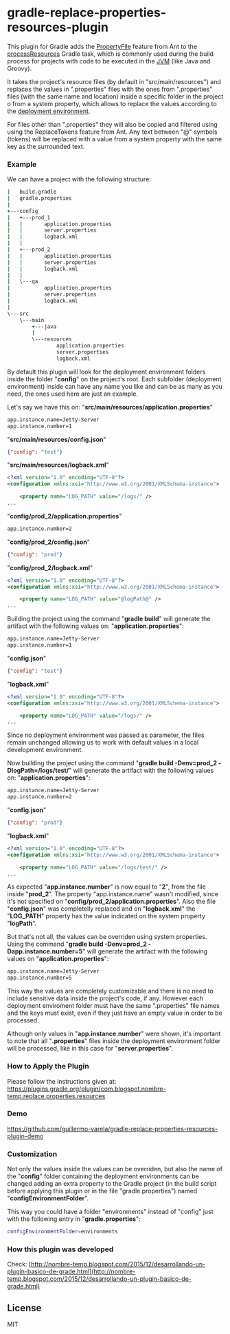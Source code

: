 # gradle-replace-properties-resources-plugin

This plugin for Gradle adds the [PropertyFile] feature from Ant to the [processResources] Gradle task, which is commonly used during the build process for projects with code to be executed in the [JVM] (like Java and Groovy).

It takes the project's resource files (by default in "src/main/resources") and replaces the values in ".properties" files with the ones from ".properties" files (with the same name and location) inside a specific folder in the project o from a system property, which allows to replace the values according to the [deployment environment].

For files other than ".properties" they will also be copied and filtered using using the ReplaceTokens feature from Ant. Any text between "@" symbols (tokens) will be replaced with a value from a system property with the same key as the surrounded text.

### Example
We can have a project with the following structure:
```sh
|   build.gradle
|   gradle.properties
|
+---config
|   +---prod_1
|   |       application.properties
|   |       server.properties
|   |       logback.xml
|   |
|   +---prod_2
|   |       application.properties
|   |       server.properties
|   |       logback.xml
|   |
|   \---qa
|           application.properties
|           server.properties
|           logback.xml
|
\---src
    \---main
        +---java
        |
        \---resources
                application.properties
                server.properties
                logback.xml
```
By default this plugin will look for the deployment environment folders inside the folder "**config**" on the project's root. Each subfolder (deployment environment) inside can have any name you like and can be as many as you need, the ones used here are just an example.

Let's say we have this on:
"**src/main/resources/application.properties**"
```sh
app.instance.name=Jetty-Server
app.instance.number=1
```
"**src/main/resources/config.json**"
```json
{"config": "test"}
```
"**src/main/resources/logback.xml**"
```xml
<?xml version="1.0" encoding="UTF-8"?>
<configuration xmlns:xsi="http://www.w3.org/2001/XMLSchema-instance">

    <property name="LOG_PATH" value="/logs/" />
...
```

"**config/prod_2/application.properties**"
```sh
app.instance.number=2
```
"**config/prod_2/config.json**"
```json
{"config": "prod"}
```
"**config/prod_2/logback.xml**"
```xml
<?xml version="1.0" encoding="UTF-8"?>
<configuration xmlns:xsi="http://www.w3.org/2001/XMLSchema-instance">

    <property name="LOG_PATH" value="@logPath@" />
...
```

Building the project using the command "**gradle build**" will generate the artifact with the following values on:
"**application.properties**":
```sh
app.instance.name=Jetty-Server
app.instance.number=1
```
"**config.json**"
```json
{"config": "test"}
```
"**logback.xml**"
```xml
<?xml version="1.0" encoding="UTF-8"?>
<configuration xmlns:xsi="http://www.w3.org/2001/XMLSchema-instance">

    <property name="LOG_PATH" value="/logs/" />
...
```
Since no deployment environment was passed as parameter, the files remain unchanged allowing us to work with default values in a local development environment.

Now building the project using the command "**gradle build -Denv=prod_2 -DlogPath=/logs/test/**" will generate the artifact with the following values on:
"**application.properties**":
```sh
app.instance.name=Jetty-Server
app.instance.number=2
```
"**config.json**"
```json
{"config": "prod"}
```
"**logback.xml**"
```xml
<?xml version="1.0" encoding="UTF-8"?>
<configuration xmlns:xsi="http://www.w3.org/2001/XMLSchema-instance">

    <property name="LOG_PATH" value="/logs/test/" />
...
```
As expected "**app.instance.number**" is now equal to "**2**", from the file inside "**prod_2**". The property "app.instance.name" wasn't modified, since it's not specified on "**config/prod_2/application.properties**". Also the file "**config.json**" was completelly replaced and on "**logback.xml**" the "**LOG_PATH**" property has the value indicated on the system property "**logPath**".

But that's not all, the values can be overriden using system properties. Using the command "**gradle build -Denv=prod_2 -Dapp.instance.number=5**" will generate the artifact with the following values on "**application.properties**":
```sh
app.instance.name=Jetty-Server
app.instance.number=5
```
This way the values are completely customizable and there is no need to include sensitive data inside the project's code, if any. However each deployment enviroment folder must have the same ".properties" file names and the keys must exist, even if they just have an empty value in order to be processed.

Although only values in "**app.instance.number**" were shown, it's important to note that all "**.properties**" files inside the deployment environment folder will be processed, like in this case for "**server.properties**".

### How to Apply the Plugin
Please follow the instructions given at: https://plugins.gradle.org/plugin/com.blogspot.nombre-temp.replace.properties.resources

### Demo
https://github.com/guillermo-varela/gradle-replace-properties-resources-plugin-demo

### Customization
Not only the values inside the values can be overriden, but also the name of the "**config**" folder containing the deployment environments can be changed adding an extra property to the Gradle project (in the build script before applying this plugin or in the file "gradle.properties") named "**configEnvironmentFolder**".

This way you could have a folder "environments" instead of "config" just with the following entry in "**gradle.properties**":
```sh
configEnvironmentFolder=environments
```

### How this plugin was developed
Check: [http://nombre-temp.blogspot.com/2015/12/desarrollando-un-plugin-basico-de-grade.html](http://nombre-temp.blogspot.com/2015/12/desarrollando-un-plugin-basico-de-grade.html)

License
----

MIT

   [PropertyFile]: <https://ant.apache.org/manual/Tasks/propertyfile.html>
   [processResources]: <https://docs.gradle.org/current/javadoc/org/gradle/language/jvm/tasks/ProcessResources.html>
   [JVM]: <https://en.wikipedia.org/wiki/Java_virtual_machine>
   [deployment environment]: <https://en.wikipedia.org/wiki/Deployment_environment>
